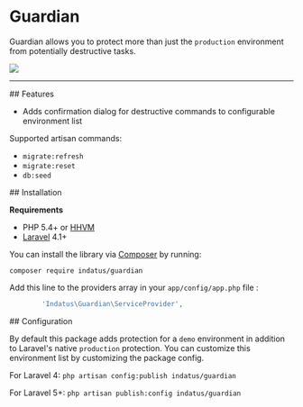 # Guardian
 
Guardian allows you to protect more than just the `production` environment from potentially destructive tasks.

<img src="https://s3.amazonaws.com/uploads.hipchat.com/64994/600576/uStJyocBGHUKxPf/Screen%20Shot%202015-02-09%20at%207.41.32%20AM.png"/>

---

<a name="features" />
## Features

 * Adds confirmation dialog for destructive commands to configurable environment list
 
Supported artisan commands:

 * `migrate:refresh`
 * `migrate:reset`
 * `db:seed`
 
<a name="installation" />
## Installation

**Requirements**

 * PHP 5.4+ or [HHVM](http://hhvm.com/)
 * [Laravel](http://laravel.com) 4.1+

You can install the library via [Composer](http://getcomposer.org) by running:

````
composer require indatus/guardian
````

Add this line to the providers array in your `app/config/app.php` file :

```php
        'Indatus\Guardian\ServiceProvider',
```
 
<a name="configuration" />
## Configuration

By default this package adds protection for a `demo` environment in addition to Laravel's native `production` protection.  You can customize this environment list by customizing the package config.
 
For Laravel 4: `php artisan config:publish indatus/guardian`
 
For Laravel 5+: `php artisan publish:config indatus/guardian`